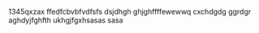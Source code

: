 1345qxzax
ffedfcbvbfvdfsfs
dsjdhgh
ghjghffffewewwq
cxchdgdg
ggrdgr
aghdyjfghfth
ukhgjfgxhsasas
sasa
